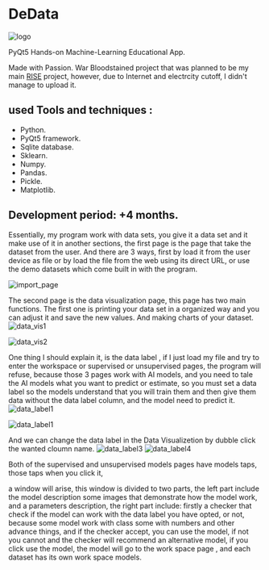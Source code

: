# DeData
![logo](https://github.com/user-attachments/assets/1dd84e66-c3f0-4b8b-8e6b-b1dcf208e56d)

PyQt5 Hands-on Machine-Learning Educational App.

Made with Passion.
War Bloodstained project that was planned to be my main [RISE](https://www.risefortheworld.org/) project, however, due to Internet and electrcity cutoff, I didn't manage to upload it.

## used Tools and techniques :
- Python.
- PyQt5 framework.
- Sqlite database.
- Sklearn.
- Numpy.
- Pandas.
- Pickle.
- Matplotlib.


## Development period: +4 months.

Essentially, my program work with data sets, you give it a data set and it make use of it in another sections, the first page is the page that take the dataset from the user.
And there are 3 ways, first by load it from the user device as file or by load the file from the web using its direct URL, or use the demo datasets which come built in with the program. 

![import_page](https://github.com/user-attachments/assets/982f855c-348c-48ef-b3f8-db933dff9e13)


The second page is the data visualization page, this page has two main functions.
The first one is printing your data set in a organized way and you can adjust it and save the new values. 
And making charts of your dataset.
![data_vis1](https://github.com/user-attachments/assets/e5343d18-ceba-46d5-bb95-307754c600b2)

![data_vis2](https://github.com/user-attachments/assets/00fca367-5f01-4796-9856-3d57a68ec0a4)


One thing I should explain it, is the data label , if I just load my file and try to enter the workspace or supervised or unsupervised pages, the program will refuse, because those 3 pages work with AI models, and you need to tale the AI models what you want to predict or estimate, so you must set a data label so the models understand that you will train them and then give them data without the data label column, and the model need to predict it.
![data_label1](https://github.com/user-attachments/assets/4f22523b-83ff-4ec3-9381-4ffc5f870919)

![data_label1](https://github.com/user-attachments/assets/ee6a32be-048a-4439-b81c-fe037ef44c55)

And we can change the data label in the Data Visualizetion by dubble click the wanted cloumn name.
![data_label3](https://github.com/user-attachments/assets/10574a11-660a-4d47-b686-88a66e77c3b5)
![data_label4](https://github.com/user-attachments/assets/b0268e2b-c235-4868-8241-0e4870aefba1)

Both of the supervised and unsupervised models pages have models taps, those taps when you click it,

a window will arise, this window is divided to two parts, the left part include the model description some images that demonstrate how the model work, and a parameters description, the right part include: firstly a checker that check if the model can work with the data label you have opted, or not, because some model work with class some with numbers and other advance things, and if the checker accept, you can use the model, if not you cannot and the checker will recommend an alternative model, if you click use the model, the model will go to the work space page , and each dataset has its own work space models.
